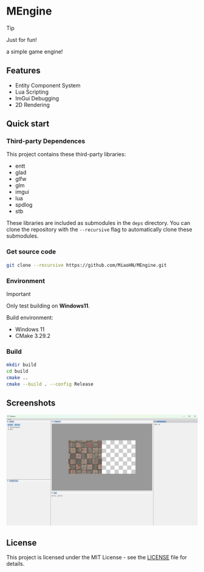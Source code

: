 # MEngine

> [!TIP]
> Just for fun!

a simple game engine!

## Features

- Entity Component System
- Lua Scripting
- ImGui Debugging
- 2D Rendering

## Quick start

### Third-party Dependences

This project contains these third-party libraries:

- entt
- glad
- glfw
- glm
- imgui
- lua
- spdlog
- stb

These libraries are included as submodules in the `deps` directory. You can clone the repository with the `--recursive` flag to automatically clone these submodules.

### Get source code

```bash
git clone --recursive https://github.com/MiaoHN/MEngine.git
```

### Environment

> [!IMPORTANT]
> Only test building on **Windows11**.

Build environment:

- Windows 11
- CMake 3.29.2

### Build

```bash
mkdir build
cd build
cmake ..
cmake --build . --config Release
```

## Screenshots

![screenshot](./screenshots/mengine.png)

## License

This project is licensed under the MIT License - see the [LICENSE](./LICENSE) file for details.
